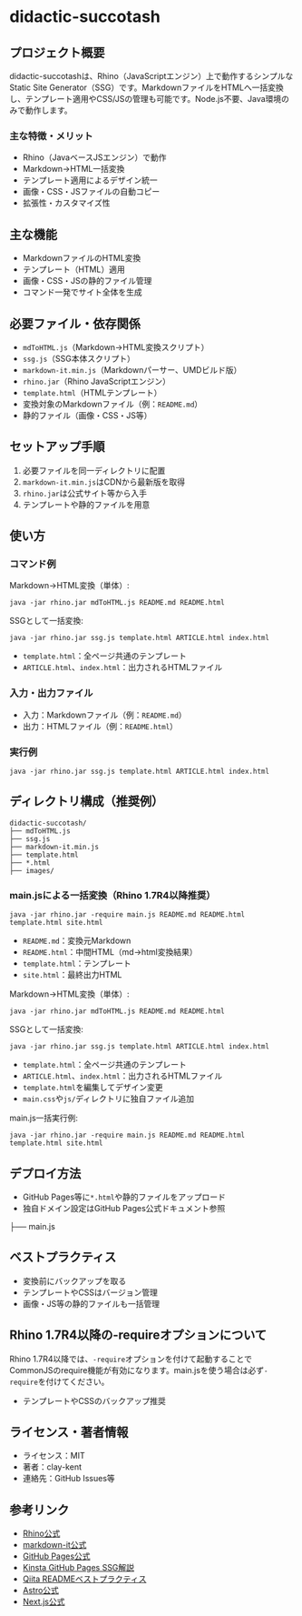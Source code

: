 
# didactic-succotash

## プロジェクト概要
didactic-succotashは、Rhino（JavaScriptエンジン）上で動作するシンプルなStatic Site Generator（SSG）です。MarkdownファイルをHTMLへ一括変換し、テンプレート適用やCSS/JSの管理も可能です。Node.js不要、Java環境のみで動作します。

### 主な特徴・メリット
- Rhino（JavaベースJSエンジン）で動作
- Markdown→HTML一括変換
- テンプレート適用によるデザイン統一
- 画像・CSS・JSファイルの自動コピー
- 拡張性・カスタマイズ性

## 主な機能
- MarkdownファイルのHTML変換
- テンプレート（HTML）適用
- 画像・CSS・JSの静的ファイル管理
- コマンド一発でサイト全体を生成

## 必要ファイル・依存関係
- `mdToHTML.js`（Markdown→HTML変換スクリプト）
- `ssg.js`（SSG本体スクリプト）
- `markdown-it.min.js`（Markdownパーサー、UMDビルド版）
- `rhino.jar`（Rhino JavaScriptエンジン）
- `template.html`（HTMLテンプレート）
- 変換対象のMarkdownファイル（例：`README.md`）
- 静的ファイル（画像・CSS・JS等）

## セットアップ手順
1. 必要ファイルを同一ディレクトリに配置
2. `markdown-it.min.js`はCDNから最新版を取得
3. `rhino.jar`は公式サイト等から入手
4. テンプレートや静的ファイルを用意

## 使い方
### コマンド例
Markdown→HTML変換（単体）:
```
java -jar rhino.jar mdToHTML.js README.md README.html
```
SSGとして一括変換:
```
java -jar rhino.jar ssg.js template.html ARTICLE.html index.html
```
- `template.html`：全ページ共通のテンプレート
- `ARTICLE.html`、`index.html`：出力されるHTMLファイル

### 入力・出力ファイル
- 入力：Markdownファイル（例：`README.md`）
- 出力：HTMLファイル（例：`README.html`）

### 実行例
```
java -jar rhino.jar ssg.js template.html ARTICLE.html index.html
```

## ディレクトリ構成（推奨例）
```
didactic-succotash/
├── mdToHTML.js
├── ssg.js
├── markdown-it.min.js
├── template.html
├── *.html
├── images/
```

### main.jsによる一括変換（Rhino 1.7R4以降推奨）
```
java -jar rhino.jar -require main.js README.md README.html template.html site.html
```
- `README.md`：変換元Markdown
- `README.html`：中間HTML（md→html変換結果）
- `template.html`：テンプレート
- `site.html`：最終出力HTML

Markdown→HTML変換（単体）:
```
java -jar rhino.jar mdToHTML.js README.md README.html
```
SSGとして一括変換:
```
java -jar rhino.jar ssg.js template.html ARTICLE.html index.html
```
- `template.html`：全ページ共通のテンプレート
- `ARTICLE.html`、`index.html`：出力されるHTMLファイル
- `template.html`を編集してデザイン変更
- `main.css`や`js/`ディレクトリに独自ファイル追加


main.js一括実行例:
```
java -jar rhino.jar -require main.js README.md README.html template.html site.html
```
## デプロイ方法
- GitHub Pages等に`*.html`や静的ファイルをアップロード
- 独自ドメイン設定はGitHub Pages公式ドキュメント参照

 ├── main.js
## ベストプラクティス
- 変換前にバックアップを取る
- テンプレートやCSSはバージョン管理
- 画像・JS等の静的ファイルも一括管理

## Rhino 1.7R4以降の-requireオプションについて
Rhino 1.7R4以降では、`-require`オプションを付けて起動することでCommonJSのrequire機能が有効になります。main.jsを使う場合は必ず`-require`を付けてください。
- テンプレートやCSSのバックアップ推奨

## ライセンス・著者情報
- ライセンス：MIT
- 著者：clay-kent
- 連絡先：GitHub Issues等

## 参考リンク
- [Rhino公式](https://mozilla.github.io/rhino/)
- [markdown-it公式](https://github.com/markdown-it/markdown-it)
- [GitHub Pages公式](https://pages.github.com/)
- [Kinsta GitHub Pages SSG解説](https://kinsta.com/jp/blog/github-pages/)
- [Qiita READMEベストプラクティス](https://qiita.com/kimullaa/items/6b4b8e7b2e2e2e2e2e2e)
- [Astro公式](https://astro.build/)
- [Next.js公式](https://nextjs.org/)
